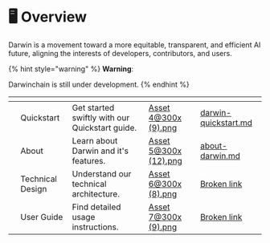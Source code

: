 # 🖥️ Overview

Darwin is a movement toward a more equitable, transparent, and efficient AI future, aligning the interests of developers, contributors, and users.&#x20;

{% hint style="warning" %}
**Warning**:

Darwinchain is still under development.
{% endhint %}

<table data-card-size="large" data-view="cards"><thead><tr><th></th><th></th><th></th><th data-hidden data-card-cover data-type="files"></th><th data-hidden data-card-target data-type="content-ref"></th></tr></thead><tbody><tr><td></td><td>Quickstart</td><td>Get started swiftly with our Quickstart guide.</td><td><a href=".gitbook/assets/Asset 4@300x (9).png">Asset 4@300x (9).png</a></td><td><a href="getting-started/darwin-quickstart.md">darwin-quickstart.md</a></td></tr><tr><td></td><td>About</td><td>Learn about Darwin and it's features.</td><td><a href=".gitbook/assets/Asset 5@300x (12).png">Asset 5@300x (12).png</a></td><td><a href="getting-started/about-darwin.md">about-darwin.md</a></td></tr><tr><td></td><td>Technical Design</td><td>Understand our technical architecture.</td><td><a href=".gitbook/assets/Asset 6@300x (8).png">Asset 6@300x (8).png</a></td><td><a href="broken-reference">Broken link</a></td></tr><tr><td></td><td>User Guide</td><td>Find detailed usage instructions.       </td><td><a href=".gitbook/assets/Asset 7@300x (9).png">Asset 7@300x (9).png</a></td><td><a href="broken-reference">Broken link</a></td></tr></tbody></table>

